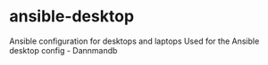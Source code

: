 # ansible-desktop
Ansible configuration for desktops and laptops
Used for the Ansible desktop config - Dannmandb

